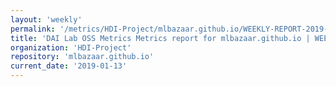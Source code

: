 ```yaml
---
layout: 'weekly'
permalink: '/metrics/HDI-Project/mlbazaar.github.io/WEEKLY-REPORT-2019-01-13'
title: 'DAI Lab OSS Metrics Metrics report for mlbazaar.github.io | WEEKLY-REPORT-2019-01-13'
organization: 'HDI-Project'
repository: 'mlbazaar.github.io'
current_date: '2019-01-13'
---
```

